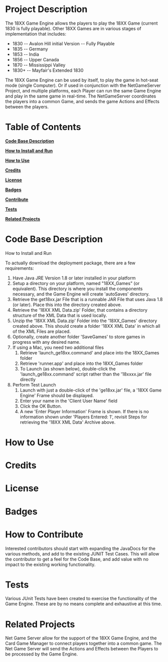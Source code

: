 # Project Description

The 18XX Game Engine allows the players to play the 18XX Game (current 1830 is fully playable). Other 18XX Games are in various stages of implementation that includes:

* 1830 -- Avalon Hill initial Version -- Fully Playable
* 1835 -- Germany
* 1853 -- India
* 1856 -- Upper Canada
* 1870 -- Mississippi Valley
* 1830+ -- Mayfair's Extended 1830

The 18XX Game Engine can be used by itself, to play the game in hot-seat mode (single Computer). Or if used in conjunction with the NetGameServer Project, and multiple platforms, each Player can run the same Game Engine and play in the same game in real-time. The NetGameServer coordinates the players into a common Game, and sends the game Actions and Effects between the players.

# Table of Contents
**[Code Base Description](#Description)**

**[How to Install and Run](#Install)**

**[How to Use](#Use)**

**[Credits](#Credits)**

**[License](#License)**

**[Badges](#Badges)**

**[Contribute](#Contribute)**

**[Tests](#Tests)**

**[Related Projects](#Related)**


# Code Base Description
<div id="Description>

The 18XX Game Engine is written in Java. The GUI utilizes the Java Swing UI. It has several data files that are written in XML. There are no actual Tile Images. The data for the Tiles are specified in an XML Structure and the code draws the images when needed.
This code base began in the early 1990's, in C, and then ported to Java to allow multiple platform operation (my development platform has the the Apple Mac, and currently play with my group who all run windows platforms, and my Mac as well. 

# How to Install and Run
<div id="Install">

To actually download the deployment package, there are a few requirements:

1. Have Java JRE Version 1.8 or later installed in your platform
1. Setup a directory on your platform, named "18XX_Games" (or equivalent). This directory is where you install the components necessary, and the Game Engine will create 'autoSaves' directory.
1. Retrieve the get18xx.jar File that is a runnable JAR File that uses Java 1.8 (or later). Place this into the directory created above.
1. Retrieve the '18XX XML Data.zip' Folder, that contains a directory structure of the XML Data that is used locally.
1. Unzip the '18XX XML Data.zip' Folder into the '18XX_Games' directory created above. This should create a folder '18XX XML Data' in which all of the XML Files are placed.
1. Optionally, create another folder 'SaveGames' to store games in progress with any desired name.
1. If using a Mac, you need two additional files
    1. Retrieve 'launch_ge18xx.command' and place into the 18XX_Games folder
    1. Retrieve 'runner.app' and place into the 18XX_Games folder
    1. To Launch (as shown below), double-click the 'launch_ge18xx.command' script rather than the '18xxxx.jar' file directly
1. Perform Test Launch
    1. Launch with just a double-click of the 'ge18xx.jar' file, a '18XX Game Engine' Frame should be displayed.
    1. Enter your name in the 'Client User Name' field
    1. Click the OK Button.
    1. A new 'Enter Player Information' Frame is shown. If there is no information shown under 'Players Entered: 1', revisit Steps for retrieving the '18XX XML Data' Archive above. 

# How to Use
<div id="Use">

# Credits
<div id="Credits">

# License
<div id="License">

# Badges
<div id="Badges">

# How to Contribute
<div id="Contribute">

Interested contributors should start with expanding the JavaDocs for the various methods, and add to the existing JUNIT Test Cases. This will allow the contributor to get a feel for the Code Base, and add value with no impact to the existing working functionality.

# Tests
<div id="Tests">

Various JUnit Tests have been created to exercise the functionality of the Game Engine. These are by no means complete and exhaustive at this time. 

# Related Projects
<div id="Related">

Net Game Server allow for the support of the 18XX Game Engine, and the Card Game Manager to connect players together into a common game. The Net Game Server will send the Actions and Effects between the Players to be processed by the Game Engine. 